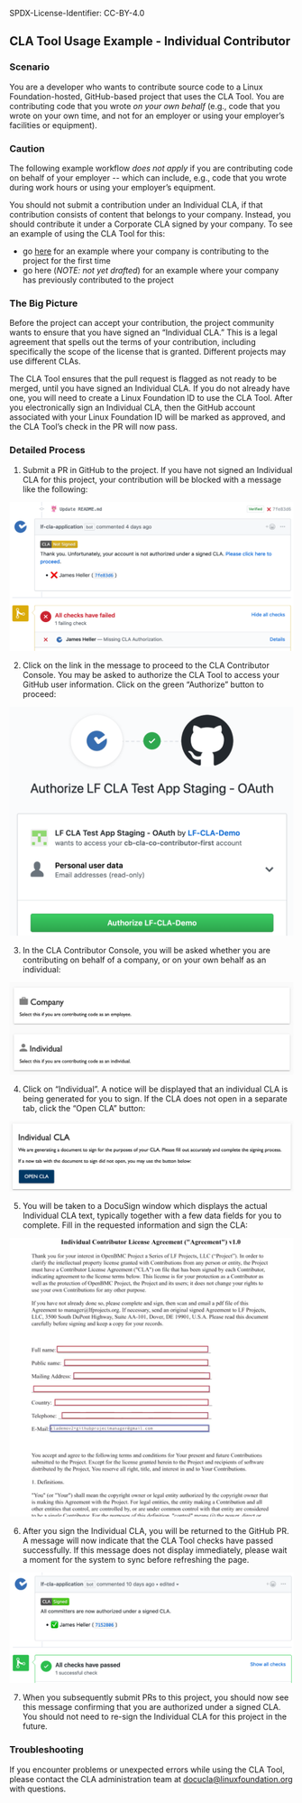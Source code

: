 SPDX-License-Identifier: CC-BY-4.0

## CLA Tool Usage Example - Individual Contributor

### Scenario

You are a developer who wants to contribute source code to a Linux Foundation-hosted, GitHub-based project that uses the CLA Tool. You are contributing code that you wrote _on your own behalf_ (e.g., code that you wrote on your own time, and not for an employer or using your employer’s facilities or equipment).

### Caution

The following example workflow _does not apply_ if you are contributing code on behalf of your employer -- which can include, e.g., code that you wrote during work hours or using your employer’s equipment.

You should not submit a contribution under an Individual CLA, if that contribution consists of content that belongs to your company. Instead, you should contribute it under a Corporate CLA signed by your company. To see an example of using the CLA Tool for this:
* go [here](./3-Corporate-Contributor-first-for-company.md) for an example where your company is contributing to the project for the first time
* go here (_NOTE: not yet drafted_) for an example where your company has previously contributed to the project

### The Big Picture

Before the project can accept your contribution, the project community wants to ensure that you have signed an “Individual CLA.” This is a legal agreement that spells out the terms of your contribution, including specifically the scope of the license that is granted. Different projects may use different CLAs.

The CLA Tool ensures that the pull request is flagged as not ready to be merged, until you have signed an Individual CLA. If you do not already have one, you will need to create a Linux Foundation ID to use the CLA Tool. After you electronically sign an Individual CLA, then the GitHub account associated with your Linux Foundation ID will be marked as approved, and the CLA Tool’s check in the PR will now pass.

### Detailed Process

1. Submit a PR in GitHub to the project. If you have not signed an Individual CLA for this project, your contribution will be blocked with a message like the following:

![Contributor unauthorized message](../images/1a-unauthorized.png)

2. Click on the link in the message to proceed to the CLA Contributor Console. You may be asked to authorize the CLA Tool to access your GitHub user information. Click on the green “Authorize” button to proceed:

![OAuth screen](../images/1b-oauth.png)

3. In the CLA Contributor Console, you will be asked whether you are contributing on behalf of a company, or on your own behalf as an individual:

![Selection screen](../images/1c-company-individual.png)

4. Click on “Individual”. A notice will be displayed that an individual CLA is being generated for you to sign. If the CLA does not open in a separate tab, click the “Open CLA” button:

![Generating CLA screen](../images/1d-generating.png)

5. You will be taken to a DocuSign window which displays the actual Individual CLA text, typically together with a few data fields for you to complete. Fill in the requested information and sign the CLA:

![CLA signature screen](../images/1e-individual-cla-sign.png)

6. After you sign the Individual CLA, you will be returned to the GitHub PR. A message will now indicate that the CLA Tool checks have passed successfully. If this message does not display immediately, please wait a moment for the system to sync before refreshing the page.

![Contributor authorized message](../images/1f-authorized.png)

7. When you subsequently submit PRs to this project, you should now see this message confirming that you are authorized under a signed CLA. You should not need to re-sign the Individual CLA for this project in the future.

### Troubleshooting

If you encounter problems or unexpected errors while using the CLA Tool, please contact the CLA administration team at docucla@linuxfoundation.org with questions.
